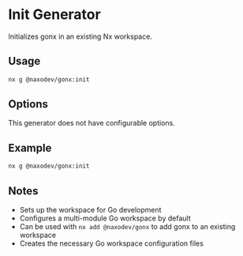 # Init Generator

Initializes gonx in an existing Nx workspace.

## Usage

```bash
nx g @naxodev/gonx:init
```

## Options

This generator does not have configurable options.

## Example

```bash
nx g @naxodev/gonx:init
```

## Notes

- Sets up the workspace for Go development
- Configures a multi-module Go workspace by default
- Can be used with `nx add @naxodev/gonx` to add gonx to an existing workspace
- Creates the necessary Go workspace configuration files
